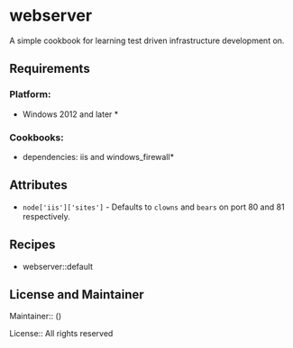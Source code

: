 # webserver

A simple cookbook for learning test driven infrastructure development on.

## Requirements

### Platform:

* Windows 2012 and later *

### Cookbooks:

* dependencies: iis and windows_firewall*

## Attributes

* `node['iis']['sites']` -  Defaults to `clowns` and `bears` on port 80 and 81 respectively.

## Recipes

* webserver::default

## License and Maintainer

Maintainer::  (<Anders Quist>)

License:: All rights reserved
